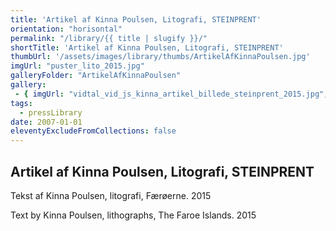 ```yaml
---
title: 'Artikel af Kinna Poulsen, Litografi, STEINPRENT'
orientation: "horisontal"
permalink: "/library/{{ title | slugify }}/"
shortTitle: 'Artikel af Kinna Poulsen, Litografi, STEINPRENT'
thumbUrl: '/assets/images/library/thumbs/ArtikelAfKinnaPoulsen.jpg'
imgUrl: "puster_lito_2015.jpg"
galleryFolder: "ArtikelAfKinnaPoulsen"
gallery:
 - { imgUrl: "vidtal_vid_js_kinna_artikel_billede_steinprent_2015.jpg", caption: "" }
tags:
  - pressLibrary
date: 2007-01-01
eleventyExcludeFromCollections: false
---
```



<div class="Txt">
  <h2>Artikel af Kinna Poulsen, Litografi, STEINPRENT</h2>
  <p>Tekst af Kinna Poulsen, litografi,&nbsp;Færøerne. 2015</p>
  <p>Text by Kinna Poulsen, lithographs, The Faroe Islands. 2015</p>
</div>